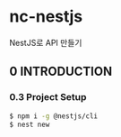 # nc-nestjs

NestJS로 API 만들기

## 0 INTRODUCTION

### 0.3 Project Setup

```bash
$ npm i -g @nestjs/cli
$ nest new
```
